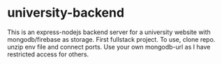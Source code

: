 # university-backend

This is an express-nodejs backend server for a university website with mongodb/firebase as storage.
First fullstack project.
To use, clone repo. unzip env file and connect ports. Use your own mongodb-url as I have restricted access for others.
